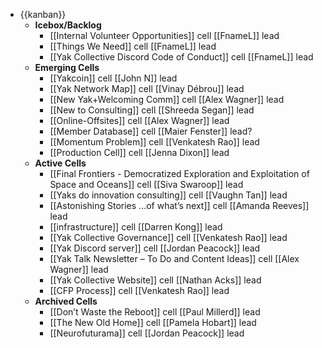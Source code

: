 - {{kanban}}
    - **Icebox/Backlog**
        - [[Internal Volunteer Opportunities]] cell
[[FnameL]] lead
        - [[Things We Need]] cell
[[FnameL]] lead
        - [[Yak Collective Discord Code of Conduct]] cell
[[FnameL]] lead
    - **Emerging Cells**
        - [[Yakcoin]] cell
[[John N]] lead
        - [[Yak Network Map]] cell
[[Vinay Débrou]] lead
        - [[New Yak+Welcoming Comm]] cell
[[Alex Wagner]] lead
        - [[New to Consulting]] cell
[[Shreeda Segan]] lead
        - [[Online-Offsites]] cell
[[Alex Wagner]] lead
        - [[Member Database]]  cell
[[Maier Fenster]] lead? 
        - [[Momentum Problem]] cell
[[Venkatesh Rao]] lead
        - [[Production Cell]] cell
[[Jenna Dixon]] lead
    - **Active Cells**
        - [[Final Frontiers - Democratized Exploration and Exploitation of Space and Oceans]] cell
[[Siva Swaroop]] lead
        - [[Yaks do innovation consulting]] cell
[[Vaughn Tan]] lead
        - [[Astonishing Stories
...of what’s next]] cell
[[Amanda Reeves]] lead
        - [[infrastructure]] cell 
[[Darren Kong]] lead
        - [[Yak Collective Governance]] cell
[[Venkatesh Rao]] lead
        - [[Yak Discord server]] cell
[[Jordan Peacock]]  lead
        - [[Yak Talk Newsletter – To Do and Content Ideas]] cell
[[Alex Wagner]] lead
        - [[Yak Collective Website]] cell
[[Nathan Acks]] lead
        - [[CFP Process]] cell
[[Venkatesh Rao]] lead
    - **Archived Cells**
        - [[Don’t Waste the Reboot]] cell 
[[Paul Millerd]] lead
        - [[The New Old Home]] cell
[[Pamela Hobart]] lead
        - [[Neurofuturama]] cell
[[Jordan Peacock]] lead
